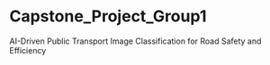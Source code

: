 # Capstone_Project_Group1
AI-Driven Public Transport Image Classification for Road Safety and Efficiency
